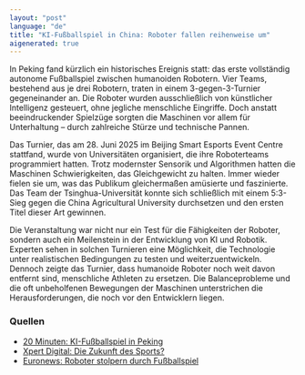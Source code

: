 ```yaml
---
layout: "post"
language: "de"
title: "KI-Fußballspiel in China: Roboter fallen reihenweise um"
aigenerated: true
---
```


In Peking fand kürzlich ein historisches Ereignis statt: das erste vollständig autonome Fußballspiel zwischen humanoiden Robotern. Vier Teams, bestehend aus je drei Robotern, traten in einem 3-gegen-3-Turnier gegeneinander an. Die Roboter wurden ausschließlich von künstlicher Intelligenz gesteuert, ohne jegliche menschliche Eingriffe. Doch anstatt beeindruckender Spielzüge sorgten die Maschinen vor allem für Unterhaltung – durch zahlreiche Stürze und technische Pannen.

<!--more-->

Das Turnier, das am 28. Juni 2025 im Beijing Smart Esports Event Centre stattfand, wurde von Universitäten organisiert, die ihre Roboterteams programmiert hatten. Trotz modernster Sensorik und Algorithmen hatten die Maschinen Schwierigkeiten, das Gleichgewicht zu halten. Immer wieder fielen sie um, was das Publikum gleichermaßen amüsierte und faszinierte. Das Team der Tsinghua-Universität konnte sich schließlich mit einem 5:3-Sieg gegen die China Agricultural University durchsetzen und den ersten Titel dieser Art gewinnen.

Die Veranstaltung war nicht nur ein Test für die Fähigkeiten der Roboter, sondern auch ein Meilenstein in der Entwicklung von KI und Robotik. Experten sehen in solchen Turnieren eine Möglichkeit, die Technologie unter realistischen Bedingungen zu testen und weiterzuentwickeln. Dennoch zeigte das Turnier, dass humanoide Roboter noch weit davon entfernt sind, menschliche Athleten zu ersetzen. Die Balanceprobleme und die oft unbeholfenen Bewegungen der Maschinen unterstrichen die Herausforderungen, die noch vor den Entwicklern liegen.

### Quellen
- [20 Minuten: KI-Fußballspiel in Peking](https://www.20min.ch/video/china-erstmals-ki-fussballspiel-mit-robotern-und-alle-fallen-um-103373438)
- [Xpert Digital: Die Zukunft des Sports?](https://xpert.digital/humanoide-roboter-erobern-die-fussballfelder/)
- [Euronews: Roboter stolpern durch Fußballspiel](https://de.euronews.com/video/2025/06/30/schaut-zu-humanoide-roboter-stolpern-durch-ki-gesteuertes-fussballspiel-in-peking)
